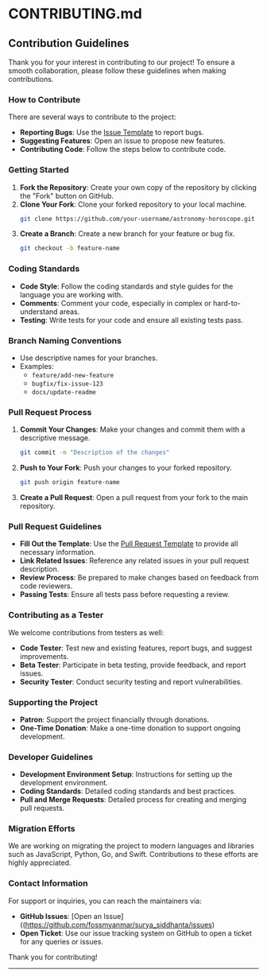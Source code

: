 # CONTRIBUTING.md

## Contribution Guidelines

Thank you for your interest in contributing to our project! To ensure a smooth collaboration, please follow these guidelines when making contributions.

### How to Contribute

There are several ways to contribute to the project:

- **Reporting Bugs**: Use the [Issue Template](ISSUE_TEMPLATE.md) to report bugs.
- **Suggesting Features**: Open an issue to propose new features.
- **Contributing Code**: Follow the steps below to contribute code.

### Getting Started

1. **Fork the Repository**: Create your own copy of the repository by clicking the "Fork" button on GitHub.
2. **Clone Your Fork**: Clone your forked repository to your local machine.
   ```sh
   git clone https://github.com/your-username/astronomy-horoscope.git
   ```
3. **Create a Branch**: Create a new branch for your feature or bug fix.
   ```sh
   git checkout -b feature-name
   ```

### Coding Standards

- **Code Style**: Follow the coding standards and style guides for the language you are working with.
- **Comments**: Comment your code, especially in complex or hard-to-understand areas.
- **Testing**: Write tests for your code and ensure all existing tests pass.

### Branch Naming Conventions

- Use descriptive names for your branches.
- Examples:
  - `feature/add-new-feature`
  - `bugfix/fix-issue-123`
  - `docs/update-readme`

### Pull Request Process

1. **Commit Your Changes**: Make your changes and commit them with a descriptive message.
   ```sh
   git commit -m "Description of the changes"
   ```
2. **Push to Your Fork**: Push your changes to your forked repository.
   ```sh
   git push origin feature-name
   ```
3. **Create a Pull Request**: Open a pull request from your fork to the main repository.

### Pull Request Guidelines

- **Fill Out the Template**: Use the [Pull Request Template](PULL_REQUEST_TEMPLATE.md) to provide all necessary information.
- **Link Related Issues**: Reference any related issues in your pull request description.
- **Review Process**: Be prepared to make changes based on feedback from code reviewers.
- **Passing Tests**: Ensure all tests pass before requesting a review.

### Contributing as a Tester

We welcome contributions from testers as well:

- **Code Tester**: Test new and existing features, report bugs, and suggest improvements.
- **Beta Tester**: Participate in beta testing, provide feedback, and report issues.
- **Security Tester**: Conduct security testing and report vulnerabilities.

### Supporting the Project

- **Patron**: Support the project financially through donations.
- **One-Time Donation**: Make a one-time donation to support ongoing development.

### Developer Guidelines

- **Development Environment Setup**: Instructions for setting up the development environment.
- **Coding Standards**: Detailed coding standards and best practices.
- **Pull and Merge Requests**: Detailed process for creating and merging pull requests.

### Migration Efforts

We are working on migrating the project to modern languages and libraries such as JavaScript, Python, Go, and Swift. Contributions to these efforts are highly appreciated.

### Contact Information

For support or inquiries, you can reach the maintainers via:

- **GitHub Issues**: [Open an Issue]((https://github.com/fossmyanmar/surya_siddhanta/issues)
- **Open Ticket**: Use our issue tracking system on GitHub to open a ticket for any queries or issues.

Thank you for contributing!

---
